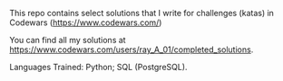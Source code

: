 This repo contains select solutions that I write for challenges (katas) in Codewars 
(https://www.codewars.com/)

You can find all my solutions at https://www.codewars.com/users/ray_A_01/completed_solutions.

Languages Trained: Python; SQL (PostgreSQL).
